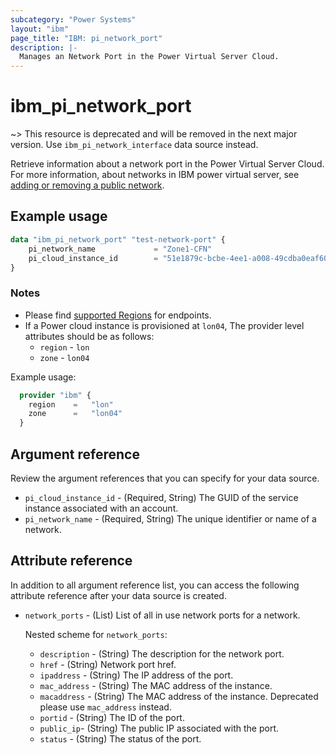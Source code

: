```yaml
---
subcategory: "Power Systems"
layout: "ibm"
page_title: "IBM: pi_network_port"
description: |-
  Manages an Network Port in the Power Virtual Server Cloud. 
---
```


# ibm_pi_network_port

~> This resource is deprecated and will be removed in the next major version. Use `ibm_pi_network_interface` data source instead.

Retrieve information about a network port in the Power Virtual Server Cloud. For more information, about networks in IBM power virtual server, see [adding or removing a public network](https://cloud.ibm.com/docs/power-iaas?topic=power-iaas-modifying-server#adding-removing-network).

## Example usage

```terraform
data "ibm_pi_network_port" "test-network-port" {
    pi_network_name             = "Zone1-CFN"
    pi_cloud_instance_id        = "51e1879c-bcbe-4ee1-a008-49cdba0eaf60"
}
```

### Notes

- Please find [supported Regions](https://cloud.ibm.com/apidocs/power-cloud#endpoint) for endpoints.
- If a Power cloud instance is provisioned at `lon04`, The provider level attributes should be as follows:
  - `region` - `lon`
  - `zone` - `lon04`
  
Example usage:

  ```terraform
    provider "ibm" {
      region    =   "lon"
      zone      =   "lon04"
    }
  ```

## Argument reference

Review the argument references that you can specify for your data source.

- `pi_cloud_instance_id` - (Required, String) The GUID of the service instance associated with an account.
- `pi_network_name` - (Required, String) The unique identifier or name of a network.

## Attribute reference

In addition to all argument reference list, you can access the following attribute reference after your data source is created.

- `network_ports` - (List) List of all in use network ports for a network.

  Nested scheme for `network_ports`:
  - `description` - (String) The description for the network port.
  - `href` - (String) Network port href.
  - `ipaddress` - (String) The IP address of the port.
  - `mac_address` - (String) The MAC address of the instance.
  - `macaddress` - (String) The MAC address of the instance. Deprecated please use `mac_address` instead.
  - `portid` - (String) The ID of the port.
  - `public_ip`- (String) The public IP associated with the port.
  - `status` - (String) The status of the port.
